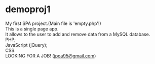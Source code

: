 # demoproj1

My first SPA project.(Main file is 'empty.php'!)<br>
This is a single page app.<br>
It allows to the user to add and remove data from a MySQL database.<br>
PHP;<br>
JavaScript (jQuery);<br>
CSS.<br>
LOOKING FOR A JOB! (jpoa95@gmail.com)
